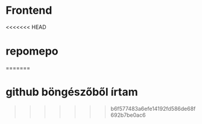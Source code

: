 # Frontend
<<<<<<< HEAD
# repomepo
=======
# github böngészőből írtam
>>>>>>> b6f577483a6efe14192fd586de68f692b7be0ac6
